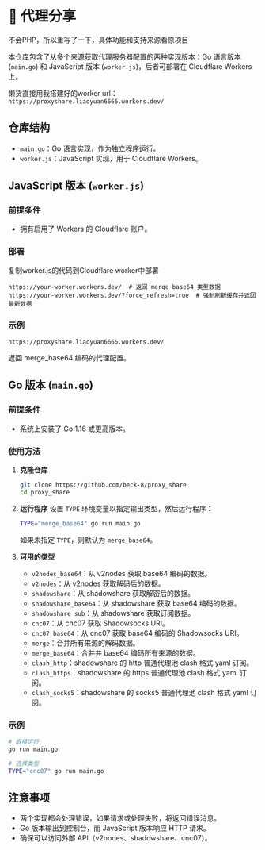 # 🚀 代理分享
不会PHP，所以重写了一下，具体功能和支持来源看原项目

本仓库包含了从多个来源获取代理服务器配置的两种实现版本：Go 语言版本 (`main.go`) 和 JavaScript 版本 (`worker.js`)，后者可部署在 Cloudflare Workers 上。

懒货直接用我搭建好的worker url：`https://proxyshare.liaoyuan6666.workers.dev/`

## 仓库结构

- `main.go`：Go 语言实现，作为独立程序运行。
- `worker.js`：JavaScript 实现，用于 Cloudflare Workers。

## JavaScript 版本 (`worker.js`)

### 前提条件

- 拥有启用了 Workers 的 Cloudflare 账户。

### 部署

复制worker.js的代码到Cloudflare worker中部署
```
https://your-worker.workers.dev/  # 返回 merge_base64 类型数据
https://your-worker.workers.dev/?force_refresh=true  # 强制刷新缓存并返回最新数据
```

### 示例
```
https://proxyshare.liaoyuan6666.workers.dev/
```
返回 merge_base64 编码的代理配置。


## Go 版本 (`main.go`)

### 前提条件

- 系统上安装了 Go 1.16 或更高版本。

### 使用方法

1. **克隆仓库**
   ```bash
   git clone https://github.com/beck-8/proxy_share
   cd proxy_share
   ```

2. **运行程序**
   设置 `TYPE` 环境变量以指定输出类型，然后运行程序：
   ```bash
   TYPE="merge_base64" go run main.go
   ```
   如果未指定 `TYPE`，则默认为 `merge_base64`。

3. **可用的类型**
   - `v2nodes_base64`：从 v2nodes 获取 base64 编码的数据。
   - `v2nodes`：从 v2nodes 获取解码后的数据。
   - `shadowshare`：从 shadowshare 获取解密后的数据。
   - `shadowshare_base64`：从 shadowshare 获取 base64 编码的数据。
   - `shadowshare_sub`：从 shadowshare 获取订阅数据。
   - `cnc07`：从 cnc07 获取 Shadowsocks URI。
   - `cnc07_base64`：从 cnc07 获取 base64 编码的 Shadowsocks URI。
   - `merge`：合并所有来源的解码数据。
   - `merge_base64`：合并并 base64 编码所有来源的数据。
   - `clash_http`：shadowshare 的 http 普通代理池 clash 格式 yaml 订阅。
   - `clash_https`：shadowshare 的 https 普通代理池 clash 格式 yaml 订阅。
   - `clash_socks5`：shadowshare 的 socks5 普通代理池 clash 格式 yaml 订阅。

### 示例
```bash
# 直接运行
go run main.go

# 选择类型
TYPE="cnc07" go run main.go
```

## 注意事项

- 两个实现都会处理错误，如果请求或处理失败，将返回错误消息。
- Go 版本输出到控制台，而 JavaScript 版本响应 HTTP 请求。
- 确保可以访问外部 API（v2nodes、shadowshare、cnc07）。